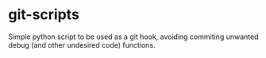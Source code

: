 # git-scripts

Simple python script to be used as a git hook, avoiding commiting unwanted debug (and other undesired code) functions.